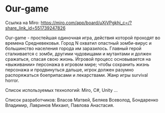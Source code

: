 # Our-game
Ссылка на Miro: https://miro.com/app/board/uXjVPgkhj_c=/?share_link_id=551739247826

Our-game - простейшая одиночная игра, действия которой проходят во времена Средневековья. Город N охватил опастный зомби-вирус и большинство населения города им заразилось. Главный герой сталкивается с зомби, другими чудовищами и мутантами и должен сражаться, спасая свою жизнь. Игровой процесс основывается на «выживании» персонажа в игровом мире; чтобы сохранить жизнь персонажа и продвинуться дальше, игрок должен разумно распоряжаться боеприпасами и лекарствами. Жанр игры survival horror.

Список используемых технологий: Miro, C#, Unity ...

Список разработчиков: Власов Матвей, Беляев Всеволод, Бондаренко Владимир, Лавринов Михаил, Павлова Анастасия.

